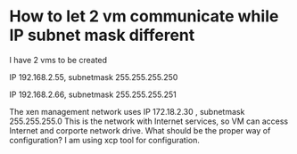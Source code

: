 
# How to let 2 vm communicate while IP subnet mask different

I have 2 vms to be created

IP 192.168.2.55, subnetmask 255.255.255.250

IP 192.168.2.66, subnetmask 255.255.255.251


The xen management network uses
IP 172.18.2.30 , subnetmask 255.255.255.0
This is the network with Internet services, so VM can access Internet and corporte network drive.
What should be the proper way of configuration?
I am using xcp tool for configuration.

        